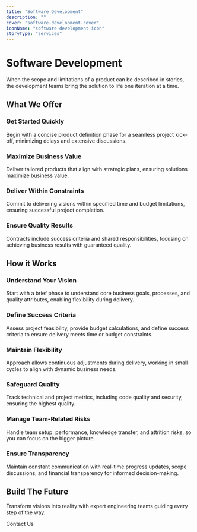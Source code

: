 ```yaml
---
title: "Software Development"
description: ""
cover: "software-development-cover"
iconName: "software-development-icon"
storyType: "services"
---
```


# Software Development

When the scope and limitations of a product can be described in stories, the development teams bring the solution to life one iteration at a time.

## What We Offer

### Get Started Quickly

Begin with a concise product definition phase for a seamless project kick-off, minimizing delays and extensive discussions.

### Maximize Business Value

Deliver tailored products that align with strategic plans, ensuring solutions maximize business value.

### Deliver Within Constraints

Commit to delivering visions within specified time and budget limitations, ensuring successful project completion.

### Ensure Quality Results

Contracts include success criteria and shared responsibilities, focusing on achieving business results with guaranteed quality.

## How it Works

### Understand Your Vision

Start with a brief phase to understand core business goals, processes, and quality attributes, enabling flexibility during delivery.

### Define Success Criteria

Assess project feasibility, provide budget calculations, and define success criteria to ensure delivery meets time or budget constraints.

### Maintain Flexibility

Approach allows continuous adjustments during delivery, working in small cycles to align with dynamic business needs.

### Safeguard Quality

Track technical and project metrics, including code quality and security, ensuring the highest quality.

### Manage Team-Related Risks

Handle team setup, performance, knowledge transfer, and attrition risks, so you can focus on the bigger picture.

### Ensure Transparency

Maintain constant communication with real-time progress updates, scope discussions, and financial transparency for informed decision-making.

## Build The Future

Transform visions into reality with expert engineering teams guiding every step of the way.

Contact Us